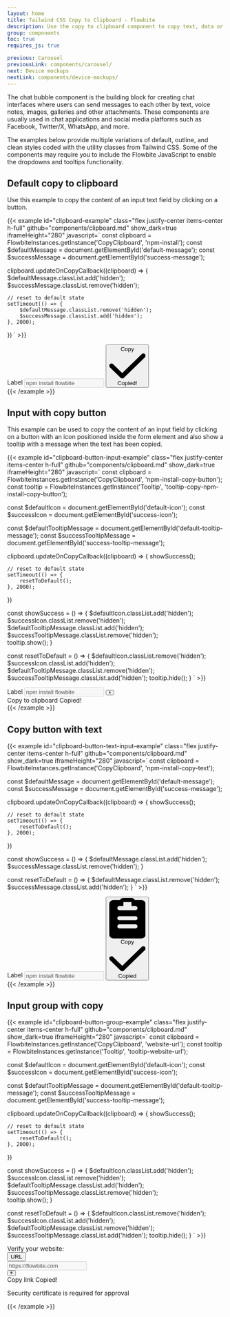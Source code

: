 ```yaml
---
layout: home
title: Tailwind CSS Copy to Clipboard - Flowbite
description: Use the copy to clipboard component to copy text, data or lines of code to the clipboard with a single click based on various styles and examples coded with Tailwind CSS and Flowbite
group: components
toc: true
requires_js: true

previous: Carousel
previousLink: components/carousel/
next: Device mockups
nextLink: components/device-mockups/
---
```


The chat bubble component is the building block for creating chat interfaces where users can send messages to each other by text, voice notes, images, galleries and other attachments. These components are usually used in chat applications and social media platforms such as Facebook, Twitter/X, WhatsApp, and more.

The examples below provide multiple variations of default, outline, and clean styles coded with the utility classes from Tailwind CSS. Some of the components may require you to include the Flowbite JavaScript to enable the dropdowns and tooltips functionality.

## Default copy to clipboard

Use this example to copy the content of an input text field by clicking on a button.

{{< example id="clipboard-example" class="flex justify-center items-center h-full" github="components/clipboard.md" show_dark=true iframeHeight="280" javascript=`
const clipboard = FlowbiteInstances.getInstance('CopyClipboard', 'npm-install');
const $defaultMessage = document.getElementById('default-message');
const $successMessage = document.getElementById('success-message');

clipboard.updateOnCopyCallback((clipboard) => {
    $defaultMessage.classList.add('hidden');
    $successMessage.classList.remove('hidden');

    // reset to default state
    setTimeout(() => {
        $defaultMessage.classList.remove('hidden');
        $successMessage.classList.add('hidden');
    }, 2000);
})
` >}}
<div class="grid grid-cols-8 gap-2 w-full max-w-[23rem]">
    <label for="npm-install" class="sr-only">Label</label>
    <input id="npm-install" type="text" class="col-span-6 bg-gray-50 border border-gray-300 text-gray-500 text-sm rounded-lg focus:ring-blue-500 focus:border-blue-500 block w-full p-2.5 dark:bg-gray-700 dark:border-gray-600 dark:placeholder-gray-400 dark:text-gray-400 dark:focus:ring-blue-500 dark:focus:border-blue-500" value="npm install flowbite" disabled readonly>
    <button data-copy-to-clipboard-target="npm-install" class="col-span-2 text-white bg-blue-700 hover:bg-blue-800 focus:ring-4 focus:outline-none focus:ring-blue-300 font-medium rounded-lg text-sm w-full sm:w-auto py-2.5 text-center dark:bg-blue-600 dark:hover:bg-blue-700 dark:focus:ring-blue-800 items-center inline-flex justify-center">
        <span id="default-message">Copy</span>
        <span id="success-message" class="hidden inline-flex items-center">
            <svg class="w-3 h-3 text-white me-1.5" aria-hidden="true" xmlns="http://www.w3.org/2000/svg" fill="none" viewBox="0 0 16 12">
                <path stroke="currentColor" stroke-linecap="round" stroke-linejoin="round" stroke-width="2" d="M1 5.917 5.724 10.5 15 1.5"/>
            </svg>
            Copied!
        </span>
    </button>
</div>
{{< /example >}}

## Input with copy button

This example can be used to copy the content of an input field by clicking on a button with an icon positioned inside the form element and also show a tooltip with a message when the text has been copied.

{{< example id="clipboard-button-input-example" class="flex justify-center items-center h-full" github="components/clipboard.md" show_dark=true iframeHeight="280" javascript=`
const clipboard = FlowbiteInstances.getInstance('CopyClipboard', 'npm-install-copy-button');
const tooltip = FlowbiteInstances.getInstance('Tooltip', 'tooltip-copy-npm-install-copy-button');

const $defaultIcon = document.getElementById('default-icon');
const $successIcon = document.getElementById('success-icon');

const $defaultTooltipMessage = document.getElementById('default-tooltip-message');
const $successTooltipMessage = document.getElementById('success-tooltip-message');

clipboard.updateOnCopyCallback((clipboard) => {
    showSuccess();

    // reset to default state
    setTimeout(() => {
        resetToDefault();
    }, 2000);
})

const showSuccess = () => {
    $defaultIcon.classList.add('hidden');
    $successIcon.classList.remove('hidden');
    $defaultTooltipMessage.classList.add('hidden');
    $successTooltipMessage.classList.remove('hidden');    
    tooltip.show();
}

const resetToDefault = () => {
    $defaultIcon.classList.remove('hidden');
    $successIcon.classList.add('hidden');
    $defaultTooltipMessage.classList.remove('hidden');
    $successTooltipMessage.classList.add('hidden');
    tooltip.hide();
}
` >}}
<div class="w-full max-w-[16rem]">
    <div class="relative">
        <label for="npm-install-copy-button" class="sr-only">Label</label>
        <input id="npm-install-copy-button" type="text" class="col-span-6 bg-gray-50 border border-gray-300 text-gray-500 text-sm rounded-lg focus:ring-blue-500 focus:border-blue-500 block w-full p-2.5 dark:bg-gray-700 dark:border-gray-600 dark:placeholder-gray-400 dark:text-gray-400 dark:focus:ring-blue-500 dark:focus:border-blue-500" value="npm install flowbite" disabled readonly>
        <button data-copy-to-clipboard-target="npm-install-copy-button" data-tooltip-target="tooltip-copy-npm-install-copy-button" class="absolute end-2 top-1/2 -translate-y-1/2 text-gray-500 dark:text-gray-400 hover:bg-gray-100 dark:hover:bg-gray-800 rounded-lg p-2 inline-flex items-center justify-center">
            <span id="default-icon">
                <svg class="w-3.5 h-3.5" aria-hidden="true" xmlns="http://www.w3.org/2000/svg" fill="currentColor" viewBox="0 0 18 20">
                    <path d="M16 1h-3.278A1.992 1.992 0 0 0 11 0H7a1.993 1.993 0 0 0-1.722 1H2a2 2 0 0 0-2 2v15a2 2 0 0 0 2 2h14a2 2 0 0 0 2-2V3a2 2 0 0 0-2-2Zm-3 14H5a1 1 0 0 1 0-2h8a1 1 0 0 1 0 2Zm0-4H5a1 1 0 0 1 0-2h8a1 1 0 1 1 0 2Zm0-5H5a1 1 0 0 1 0-2h2V2h4v2h2a1 1 0 1 1 0 2Z"/>
                </svg>
            </span>
            <span id="success-icon" class="hidden inline-flex items-center">
                <svg class="w-3.5 h-3.5 text-blue-700 dark:text-blue-500" aria-hidden="true" xmlns="http://www.w3.org/2000/svg" fill="none" viewBox="0 0 16 12">
                    <path stroke="currentColor" stroke-linecap="round" stroke-linejoin="round" stroke-width="2" d="M1 5.917 5.724 10.5 15 1.5"/>
                </svg>
            </span>
        </button>
        <div id="tooltip-copy-npm-install-copy-button" role="tooltip" class="absolute z-10 invisible inline-block px-3 py-2 text-sm font-medium text-white transition-opacity duration-300 bg-gray-900 rounded-lg shadow-sm opacity-0 tooltip dark:bg-gray-700">
            <span id="default-tooltip-message">Copy to clipboard</span>
            <span id="success-tooltip-message" class="hidden">Copied!</span>
            <div class="tooltip-arrow" data-popper-arrow></div>
        </div>
    </div>
</div>
{{< /example >}}

## Copy button with text

{{< example id="clipboard-button-text-input-example" class="flex justify-center items-center h-full" github="components/clipboard.md" show_dark=true iframeHeight="280" javascript=`
const clipboard = FlowbiteInstances.getInstance('CopyClipboard', 'npm-install-copy-text');

const $defaultMessage = document.getElementById('default-message');
const $successMessage = document.getElementById('success-message');

clipboard.updateOnCopyCallback((clipboard) => {
    showSuccess();

    // reset to default state
    setTimeout(() => {
        resetToDefault();
    }, 2000);
})

const showSuccess = () => {
    $defaultMessage.classList.add('hidden');
    $successMessage.classList.remove('hidden');
}

const resetToDefault = () => {
    $defaultMessage.classList.remove('hidden');
    $successMessage.classList.add('hidden');
}
` >}}
<div class="w-full max-w-[16rem]">
    <div class="relative">
        <label for="npm-install-copy-text" class="sr-only">Label</label>
        <input id="npm-install-copy-text" type="text" class="col-span-6 bg-gray-50 border border-gray-300 text-gray-500 text-sm rounded-lg focus:ring-blue-500 focus:border-blue-500 block w-full px-2.5 py-4 dark:bg-gray-700 dark:border-gray-600 dark:placeholder-gray-400 dark:text-gray-400 dark:focus:ring-blue-500 dark:focus:border-blue-500" value="npm install flowbite" disabled readonly>
        <button data-copy-to-clipboard-target="npm-install-copy-text" class="absolute end-2.5 top-1/2 -translate-y-1/2 text-gray-900 dark:text-gray-400 hover:bg-gray-100 dark:bg-gray-800 dark:border-gray-600 dark:hover:bg-gray-700 rounded-lg py-2 px-2.5 inline-flex items-center justify-center bg-white border-gray-200 border">
            <span id="default-message" class="inline-flex items-center">
                <svg class="w-3 h-3 me-1.5" aria-hidden="true" xmlns="http://www.w3.org/2000/svg" fill="currentColor" viewBox="0 0 18 20">
                    <path d="M16 1h-3.278A1.992 1.992 0 0 0 11 0H7a1.993 1.993 0 0 0-1.722 1H2a2 2 0 0 0-2 2v15a2 2 0 0 0 2 2h14a2 2 0 0 0 2-2V3a2 2 0 0 0-2-2Zm-3 14H5a1 1 0 0 1 0-2h8a1 1 0 0 1 0 2Zm0-4H5a1 1 0 0 1 0-2h8a1 1 0 1 1 0 2Zm0-5H5a1 1 0 0 1 0-2h2V2h4v2h2a1 1 0 1 1 0 2Z"/>
                </svg>
                <span class="text-xs font-semibold">Copy</span>
            </span>
            <span id="success-message" class="hidden inline-flex items-center">
                <svg class="w-3 h-3 text-blue-700 dark:text-blue-500 me-1.5" aria-hidden="true" xmlns="http://www.w3.org/2000/svg" fill="none" viewBox="0 0 16 12">
                    <path stroke="currentColor" stroke-linecap="round" stroke-linejoin="round" stroke-width="2" d="M1 5.917 5.724 10.5 15 1.5"/>
                </svg>
                <span class="text-xs font-semibold text-blue-700 dark:text-blue-500">Copied</span>   
            </span>
        </button>
    </div>
</div>
{{< /example >}}

## Input group with copy

{{< example id="clipboard-button-group-example" class="flex justify-center items-center h-full" github="components/clipboard.md" show_dark=true iframeHeight="280" javascript=`
const clipboard = FlowbiteInstances.getInstance('CopyClipboard', 'website-url');
const tooltip = FlowbiteInstances.getInstance('Tooltip', 'tooltip-website-url');

const $defaultIcon = document.getElementById('default-icon');
const $successIcon = document.getElementById('success-icon');

const $defaultTooltipMessage = document.getElementById('default-tooltip-message');
const $successTooltipMessage = document.getElementById('success-tooltip-message');

clipboard.updateOnCopyCallback((clipboard) => {
    showSuccess();

    // reset to default state
    setTimeout(() => {
        resetToDefault();
    }, 2000);
})

const showSuccess = () => {
    $defaultIcon.classList.add('hidden');
    $successIcon.classList.remove('hidden');
    $defaultTooltipMessage.classList.add('hidden');
    $successTooltipMessage.classList.remove('hidden');    
    tooltip.show();
}

const resetToDefault = () => {
    $defaultIcon.classList.remove('hidden');
    $successIcon.classList.add('hidden');
    $defaultTooltipMessage.classList.remove('hidden');
    $successTooltipMessage.classList.add('hidden');
    tooltip.hide();
}
` >}}
<div class="w-full max-w-sm">
    <div class="mb-2 flex justify-between items-center">
        <label for="website-url" class="text-sm font-medium text-gray-900 dark:text-white">Verify your website:</label>
    </div>
    <div class="flex items-center">
    <button class="flex-shrink-0 z-10 inline-flex items-center py-2.5 px-4 text-sm font-medium text-center text-gray-900 bg-gray-100 border border-gray-300 rounded-s-lg dark:bg-gray-600 dark:text-white dark:border-gray-600" type="button">URL</button>
        <div class="relative w-full">
            <input id="website-url" type="text" aria-describedby="helper-text-explanation" class="bg-gray-50 border border-e-0 border-gray-300 text-gray-500 dark:text-gray-400 text-sm border-s-0 focus:ring-blue-500 focus:border-blue-500 block w-full p-2.5 dark:bg-gray-700 dark:border-gray-600 dark:placeholder-gray-400 dark:focus:ring-blue-500 dark:focus:border-blue-500" value="https://flowbite.com" readonly disabled />
        </div>
        <button data-tooltip-target="tooltip-website-url" data-copy-to-clipboard-target="website-url" class="flex-shrink-0 z-10 inline-flex items-center py-3 px-4 text-sm font-medium text-center text-white bg-blue-700 rounded-e-lg hover:bg-blue-800 focus:ring-4 focus:outline-none focus:ring-blue-300 dark:bg-blue-600 dark:hover:bg-blue-700 dark:focus:ring-blue-800 border border-blue-700 dark:border-blue-600 hover:border-blue-800 dark:hover:border-blue-700" type="button">
            <span id="default-icon">
                <svg class="w-4 h-4" aria-hidden="true" xmlns="http://www.w3.org/2000/svg" fill="currentColor" viewBox="0 0 18 20">
                    <path d="M16 1h-3.278A1.992 1.992 0 0 0 11 0H7a1.993 1.993 0 0 0-1.722 1H2a2 2 0 0 0-2 2v15a2 2 0 0 0 2 2h14a2 2 0 0 0 2-2V3a2 2 0 0 0-2-2Zm-3 14H5a1 1 0 0 1 0-2h8a1 1 0 0 1 0 2Zm0-4H5a1 1 0 0 1 0-2h8a1 1 0 1 1 0 2Zm0-5H5a1 1 0 0 1 0-2h2V2h4v2h2a1 1 0 1 1 0 2Z"/>
                </svg>
            </span>
            <span id="success-icon" class="hidden inline-flex items-center">
                <svg class="w-4 h-4" aria-hidden="true" xmlns="http://www.w3.org/2000/svg" fill="none" viewBox="0 0 16 12">
                    <path stroke="currentColor" stroke-linecap="round" stroke-linejoin="round" stroke-width="2" d="M1 5.917 5.724 10.5 15 1.5"/>
                </svg>
            </span>
        </button>
        <div id="tooltip-website-url" role="tooltip" class="absolute z-10 invisible inline-block px-3 py-2 text-sm font-medium text-white transition-opacity duration-300 bg-gray-900 rounded-lg shadow-sm opacity-0 tooltip dark:bg-gray-700">
            <span id="default-tooltip-message">Copy link</span>
            <span id="success-tooltip-message" class="hidden">Copied!</span>
            <div class="tooltip-arrow" data-popper-arrow></div>
        </div>
    </div>
    <p id="helper-text-explanation" class="mt-2 text-sm text-gray-500 dark:text-gray-400">Security certificate is required for approval</p>
</div>
{{< /example >}}